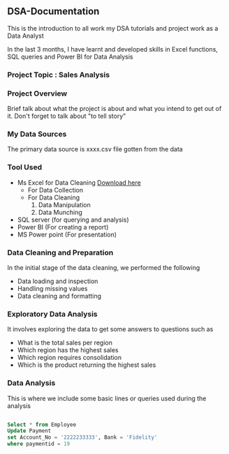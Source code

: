 ## DSA-Documentation

This is the introduction to all work my DSA tutorials and project work as a Data Analyst

In the last 3 months, I have learnt and developed skills in Excel functions, SQL queries and Power BI for Data Analysis 

### Project Topic : Sales Analysis

### Project Overview

Brief talk about what the project is about and what you intend to get out of it. Don't forget to talk about "to tell story"

### My Data Sources

The primary data source is xxxx.csv file gotten from the data

### Tool Used
 - Ms Excel for Data Cleaning [Download here](https://www.microsoft.com)
   - For Data Collection
   - For Data Cleaning
     1. Data Manipulation
     2. Data Munching
 - SQL server (for querying and analysis)
 - Power BI (For creating a report)
 - MS Power point (For presentation)

### Data Cleaning and Preparation

In the initial stage of the data cleaning, we performed the following

  - Data loading and inspection
  - Handling missing values
  - Data cleaning and formatting

### Exploratory Data Analysis

It involves exploring the data to get some answers to questions such as 

 - What is the total sales per region
 - Which region has the highest sales
 - Which region requires consolidation
 - Which is the product returning the highest sales

### Data Analysis

This is where we include some basic lines or queries used during the analysis

~~~ SQL

Select * from Employee
Update Payment
set Account_No = '2222233333', Bank = 'Fidelity'
where paymentid = 19

~~~






